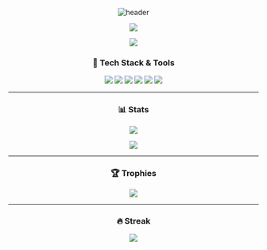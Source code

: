<div align="center">

![header](https://capsule-render.vercel.app/api?type=waving&color=auto&height=230&section=header&text=신현성&fontSize=70&animation=fadeOut&fontAlignY=38&desc=Frontend+Developer&descAlignY=51&descAlign=62)

</div>

<p align="center">
  <a href="https://github.com/modern-agile-team"><img src="https://img.shields.io/badge/Modern%20Agile-8th%20Frontend%20Team-blue?style=flat-square&logo=github" /></a>
</p>

<p align="center">
  <img src="https://readme-typing-svg.herokuapp.com?font=Do+Hyeon&pause=1000&color=36BCF7&center=true&vCenter=true&width=450&size=25&lines=I+am+a+slow+walker;but+I+never+walk+back" />
</p>

<h3 align="center">🔧 Tech Stack & Tools</h3>
<p align="center">
  <img src="https://img.shields.io/badge/HTML5-E34F26?style=for-the-badge&logo=html5&logoColor=white" />
  <img src="https://img.shields.io/badge/CSS3-1572B6?style=for-the-badge&logo=css3&logoColor=white" />
  <img src="https://img.shields.io/badge/JavaScript-F7DF1E?style=for-the-badge&logo=javascript&logoColor=black" />
  <img src="https://img.shields.io/badge/TypeScript-007ACC?style=for-the-badge&logo=typescript&logoColor=white" />
  <img src="https://img.shields.io/badge/React-20232a?style=for-the-badge&logo=react&logoColor=61DAFB" />
  <img src="https://img.shields.io/badge/Vite-646CFF?style=for-the-badge&logo=vite&logoColor=white" />
</p>

---

<h3 align="center">📊 Stats</h3>
<p align="center">
  <img src="https://github-readme-stats.vercel.app/api/top-langs/?username=bluetree7878&layout=compact&theme=tokyonight" />
</p>
<p align="center">
  <img src="https://github-readme-stats.vercel.app/api?username=bluetree7878&show_icons=true&theme=tokyonight" />
</p>

---

<h3 align="center">🏆 Trophies</h3>
<p align="center">
  <img src="https://github-profile-trophy.vercel.app/?username=bluetree7878&theme=onedark&margin-w=15&no-frame=true" />
</p>

---

<h3 align="center">🔥 Streak</h3>
<p align="center">
  <img src="https://streak-stats.demolab.com?user=bluetree7878&theme=tokyonight" />
</p>
